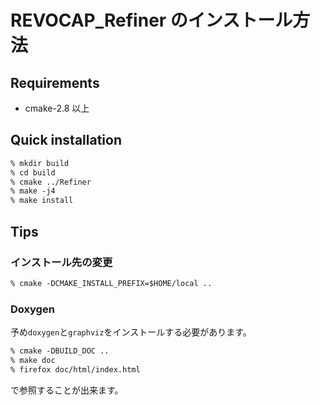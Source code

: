 ﻿# REVOCAP_Refiner のインストール方法

## Requirements

- cmake-2.8 以上

## Quick installation

```txt
% mkdir build
% cd build
% cmake ../Refiner
% make -j4
% make install
```
## Tips

### インストール先の変更

```txt
% cmake -DCMAKE_INSTALL_PREFIX=$HOME/local ..
```

### Doxygen

予め`doxygen`と`graphviz`をインストールする必要があります。

```txt
% cmake -DBUILD_DOC ..
% make doc
% firefox doc/html/index.html
```

で参照することが出来ます。
